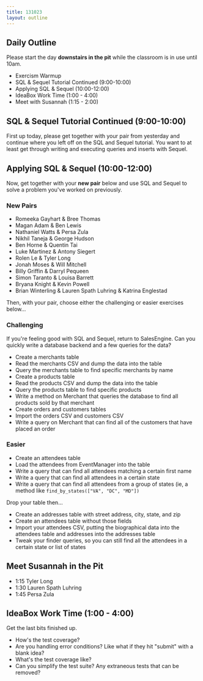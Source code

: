 ```yaml
---
title: 131023
layout: outline
---
```


## Daily Outline

Please start the day **downstairs in the pit** while the classroom is in use until 10am.

* Exercism Warmup
* SQL & Sequel Tutorial Continued (9:00-10:00)
* Applying SQL & Sequel (10:00-12:00)
* IdeaBox Work Time (1:00 - 4:00)
* Meet with Susannah (1:15 - 2:00)

## SQL & Sequel Tutorial Continued (9:00-10:00)

First up today, please get together with your pair from yesterday and continue where you left off on the SQL and Sequel tutorial. You want to at least get through writing and executing queries and inserts with Sequel.

## Applying SQL & Sequel (10:00-12:00)

Now, get together with your **new pair** below and use SQL and Sequel to solve a problem you've worked on previously.

### New Pairs

* Romeeka Gayhart & Bree Thomas
* Magan Adam & Ben Lewis
* Nathaniel Watts & Persa Zula
* Nikhil Taneja & George Hudson
* Ben Horne & Quentin Tai
* Luke Martinez & Antony Siegert
* Rolen Le & Tyler Long
* Jonah Moses & Will Mitchell
* Billy Griffin & Darryl Pequeen
* Simon Taranto & Louisa Barrett
* Bryana Knight & Kevin Powell
* Brian Winterling & Lauren Spath Luhring & Katrina Englestad

Then, with your pair, choose either the challenging or easier exercises below...

### Challenging

If you're feeling good with SQL and Sequel, return to SalesEngine. Can you quickly write a database backend and a few queries for the data?

* Create a merchants table
* Read the merchants CSV and dump the data into the table
* Query the merchants table to find specific merchants by name
* Create a products table
* Read the products CSV and dump the data into the table
* Query the products table to find specific products
* Write a method on Merchant that queries the database to find all products sold by that merchant
* Create orders and customers tables
* Import the orders CSV and customers CSV
* Write a query on Merchant that can find all of the customers that have placed an order

### Easier

* Create an attendees table
* Load the attendees from EventManager into the table
* Write a query that can find all attendees matching a certain first name
* Write a query that can find all attendees in a certain state
* Write a query that can find all attendees from a group of states (ie, a method like `find_by_states(["VA", "DC", "MD"])`

Drop your table then...

* Create an addresses table with street address, city, state, and zip
* Create an attendees table without those fields
* Import your attendees CSV, putting the biographical data into the attendees table and addresses into the addresses table
* Tweak your finder queries, so you can still find all the attendees in a certain state or list of states

## Meet Susannah in the Pit

* 1:15 Tyler Long
* 1:30 Lauren Spath Luhring
* 1:45 Persa Zula 

## IdeaBox Work Time (1:00 - 4:00) 

Get the last bits finished up.

* How's the test coverage?
* Are you handling error conditions? Like what if they hit "submit" with a blank idea?
* What's the test coverage like?
* Can you simplify the test suite? Any extraneous tests that can be removed?

